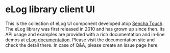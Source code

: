 # eLog library client UI

This is the collection of eLog UI component developed atop [Sencha Touch](http://www.sencha.com/products/touch/). The eLog library was first released in 2010 and has grown up since then. Its API usage and examples are provided with a rich documentation and in-line demos at [eLog documentation](http://www.elifelog.org/lab/elog_doc). Please visit the documentation site and check the detail there. In case of Q&A, please create an issue page here.

